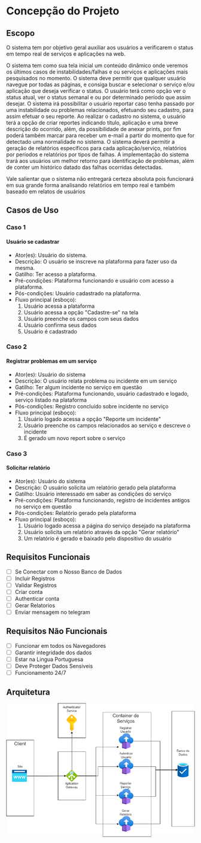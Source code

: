 # Concepção do Projeto

## Escopo

O sistema tem por objetivo geral auxiliar aos usuários a verificarem o status em tempo real de serviços e aplicações na web.

O sistema tem como sua tela inicial um conteúdo dinâmico onde veremos os últimos casos de instabilidades/falhas e ou serviços e aplicações mais pesquisados no momento.
O sistema deve permitir que qualquer usuário navegue por todas as páginas, e consiga buscar e selecionar o serviço e/ou aplicação que deseja verificar o status. O usuário terá como opção ver o status atual, ver o status semanal e ou por determinado período que assim desejar.
O sistema irá possibilitar o usuário reportar caso tenha passado por uma instabilidade ou problemas relacionados, efetuando seu cadastro, para assim efetuar o seu reporte.
Ao realizar o cadastro no sistema, o usuário terá a opção de criar reportes indicando título, aplicação e uma breve descrição do ocorrido, além, da possibilidade de anexar prints, por fim poderá também marcar para receber um e-mail a partir do momento que for detectado uma normalidade no sistema.
O sistema deverá permitir a geração de relatórios específicos para cada aplicação/serviço, relatórios por períodos e relatórios por tipos de falhas.
A implementação do sistema trará aos usuários um melhor retorno para identificação de problemas, além de conter um histórico datado das  falhas ocorridas detectadas.

Vale salientar que o sistema não entregará certeza absoluta pois funcionará em sua grande forma analisando relatórios em tempo real e também baseado em relatos de usuários

## Casos de Uso 

### Caso 1
#### Usuário se cadastrar 
- Ator(es): Usuário do sistema.
- Descrição: O usuário se inscreve na plataforma para fazer uso da mesma.
- Gatilho: Ter acesso a plataforma.
- Pré-condições: Plataforma funcionando e usuário com acesso a plataforma.
- Pós-condições: Usuário cadastrado na plataforma.
- Fluxo principal (esboço): 
  1. Usuário acessa a plataforma
  2. Usuário acessa a opção "Cadastre-se" na tela
  3. Usuário preenche os campos com seus dados
  4. Usuário confirma seus dados 
  5. Usuário é cadastrado

### Caso 2
#### Registrar problemas em um serviço 
- Ator(es): Usuário do sistema
- Descrição: O usuário relata problema ou incidente em um serviço
- Gatilho: Ter algum incidente no serviço em questão
- Pré-condições: Plataforma funcionando, usuário cadastrado e logado, serviço listado na plataforma
- Pós-condições: Registro concluído sobre incidente no serviço
- Fluxo principal (esboço):
  1. Usuário logado acessa a opção "Reporte um incidente"
  2. Usuário preenche os campos relacionados ao serviço e descreve o incidente
  3. É gerado um novo report sobre o serviço 

### Caso 3
#### Solicitar relatório
- Ator(es): Usuário do sistema
- Descrição: O usuário solicita um relatório gerado pela plataforma
- Gatilho: Usuário interessado em saber as condições do serviço
- Pré-condições: Plataforma funcionando, registro de incidentes antigos no serviço em questão
- Pós-condições: Relatório gerado pela plataforma
- Fluxo principal (esboço):
  1. Usuário logado acessa a página do serviço desejado na plataforma
  2. Usuário solicita um relatório através da opção "Gerar relatório"
  3. Um relatório é gerado e baixado pelo dispositivo do usuário

## Requisitos Funcionais

- [ ] Se Conectar com o Nosso Banco de Dados
- [ ] Incluir Registros
- [ ] Validar Registros
- [ ] Criar conta
- [ ] Authenticar conta
- [ ] Gerar Relatorios
- [ ] Enviar mensagem no telegram

## Requisitos Não Funcionais

- [ ] Funcionar em todos os Navegadores
- [ ] Garantir integridade dos dados
- [ ] Estar na Lingua Portuguesa 
- [ ] Deve Proteger Dados Sensiveis
- [ ] Funcionamento 24/7

## Arquitetura

![Arquitetura v1.0.0](https://github.com/meajudaaqui/documentacao/blob/main/imagens/arquitetura-v1.0.0.png?raw=true)
